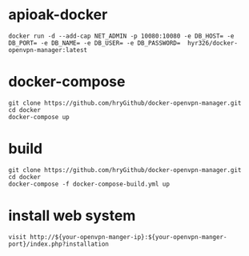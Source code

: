 # apioak-docker
    docker run -d --add-cap NET_ADMIN -p 10080:10080 -e DB_HOST= -e DB_PORT= -e DB_NAME= -e DB_USER= -e DB_PASSWORD=  hyr326/docker-openvpn-manager:latest

# docker-compose
    git clone https://github.com/hryGithub/docker-openvpn-manager.git
    cd docker
    docker-compose up 

# build 
    git clone https://github.com/hryGithub/docker-openvpn-manager.git
    cd docker
    docker-compose -f docker-compose-build.yml up 


# install web system
    visit http://${your-openvpn-manger-ip}:${your-openvpn-manger-port}/index.php?installation